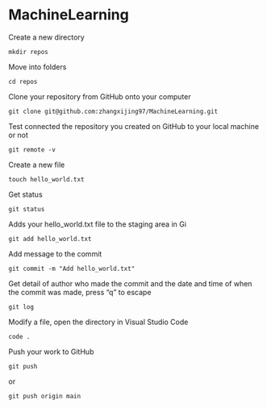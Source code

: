 # MachineLearning

Create a new directory
```
mkdir repos
```

Move into folders
```
cd repos
```

Clone your repository from GitHub onto your computer
```
git clone git@github.com:zhangxijing97/MachineLearning.git
```

Test connected the repository you created on GitHub to your local machine or not
```
git remote -v
```

Create a new file
```
touch hello_world.txt
```

Get status
```
git status
```

Adds your hello_world.txt file to the staging area in Gi
```
git add hello_world.txt
```

Add message to the commit
```
git commit -m "Add hello_world.txt"
```

Get detail of author who made the commit and the date and time of when the commit was made, press “q” to escape
```
git log
```

Modify a file, open the directory in Visual Studio Code
```
code .
```

Push your work to GitHub
```
git push
```
or
```
git push origin main
```